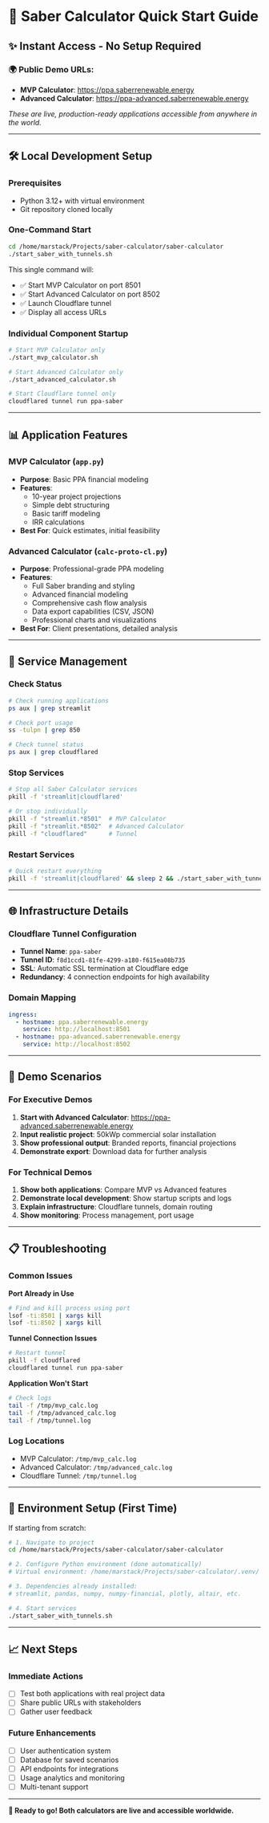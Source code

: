 # 🚀 Saber Calculator Quick Start Guide

## ✨ **Instant Access - No Setup Required**

### 🌍 **Public Demo URLs:**
- **MVP Calculator**: https://ppa.saberrenewable.energy
- **Advanced Calculator**: https://ppa-advanced.saberrenewable.energy

*These are live, production-ready applications accessible from anywhere in the world.*

---

## 🛠️ **Local Development Setup**

### Prerequisites
- Python 3.12+ with virtual environment
- Git repository cloned locally

### One-Command Start
```bash
cd /home/marstack/Projects/saber-calculator/saber-calculator
./start_saber_with_tunnels.sh
```

This single command will:
- ✅ Start MVP Calculator on port 8501
- ✅ Start Advanced Calculator on port 8502  
- ✅ Launch Cloudflare tunnel
- ✅ Display all access URLs

### Individual Component Startup
```bash
# Start MVP Calculator only
./start_mvp_calculator.sh

# Start Advanced Calculator only
./start_advanced_calculator.sh

# Start Cloudflare tunnel only
cloudflared tunnel run ppa-saber
```

---

## 📊 **Application Features**

### MVP Calculator (`app.py`)
- **Purpose**: Basic PPA financial modeling
- **Features**: 
  - 10-year project projections
  - Simple debt structuring
  - Basic tariff modeling
  - IRR calculations
- **Best For**: Quick estimates, initial feasibility

### Advanced Calculator (`calc-proto-cl.py`)
- **Purpose**: Professional-grade PPA modeling
- **Features**:
  - Full Saber branding and styling
  - Advanced financial modeling
  - Comprehensive cash flow analysis
  - Data export capabilities (CSV, JSON)
  - Professional charts and visualizations
- **Best For**: Client presentations, detailed analysis

---

## 🔧 **Service Management**

### Check Status
```bash
# Check running applications
ps aux | grep streamlit

# Check port usage
ss -tulpn | grep 850

# Check tunnel status
ps aux | grep cloudflared
```

### Stop Services
```bash
# Stop all Saber Calculator services
pkill -f 'streamlit|cloudflared'

# Or stop individually
pkill -f "streamlit.*8501"  # MVP Calculator
pkill -f "streamlit.*8502"  # Advanced Calculator
pkill -f "cloudflared"      # Tunnel
```

### Restart Services
```bash
# Quick restart everything
pkill -f 'streamlit|cloudflared' && sleep 2 && ./start_saber_with_tunnels.sh
```

---

## 🌐 **Infrastructure Details**

### Cloudflare Tunnel Configuration
- **Tunnel Name**: `ppa-saber`
- **Tunnel ID**: `f8d1ccd1-81fe-4299-a180-f615ea08b735`
- **SSL**: Automatic SSL termination at Cloudflare edge
- **Redundancy**: 4 connection endpoints for high availability

### Domain Mapping
```yaml
ingress:
  - hostname: ppa.saberrenewable.energy
    service: http://localhost:8501
  - hostname: ppa-advanced.saberrenewable.energy
    service: http://localhost:8502
```

---

## 🎯 **Demo Scenarios**

### For Executive Demos
1. **Start with Advanced Calculator**: https://ppa-advanced.saberrenewable.energy
2. **Input realistic project**: 50kWp commercial solar installation
3. **Show professional output**: Branded reports, financial projections
4. **Demonstrate export**: Download data for further analysis

### For Technical Demos
1. **Show both applications**: Compare MVP vs Advanced features
2. **Demonstrate local development**: Show startup scripts and logs
3. **Explain infrastructure**: Cloudflare tunnels, domain routing
4. **Show monitoring**: Process management, port usage

---

## 📋 **Troubleshooting**

### Common Issues

**Port Already in Use**
```bash
# Find and kill process using port
lsof -ti:8501 | xargs kill
lsof -ti:8502 | xargs kill
```

**Tunnel Connection Issues**
```bash
# Restart tunnel
pkill -f cloudflared
cloudflared tunnel run ppa-saber
```

**Application Won't Start**
```bash
# Check logs
tail -f /tmp/mvp_calc.log
tail -f /tmp/advanced_calc.log
tail -f /tmp/tunnel.log
```

### Log Locations
- MVP Calculator: `/tmp/mvp_calc.log`
- Advanced Calculator: `/tmp/advanced_calc.log`
- Cloudflare Tunnel: `/tmp/tunnel.log`

---

## 🔄 **Environment Setup (First Time)**

If starting from scratch:

```bash
# 1. Navigate to project
cd /home/marstack/Projects/saber-calculator/saber-calculator

# 2. Configure Python environment (done automatically)
# Virtual environment: /home/marstack/Projects/saber-calculator/.venv/

# 3. Dependencies already installed:
# streamlit, pandas, numpy, numpy-financial, plotly, altair, etc.

# 4. Start services
./start_saber_with_tunnels.sh
```

---

## 📈 **Next Steps**

### Immediate Actions
- [ ] Test both applications with real project data
- [ ] Share public URLs with stakeholders
- [ ] Gather user feedback

### Future Enhancements
- [ ] User authentication system
- [ ] Database for saved scenarios
- [ ] API endpoints for integrations
- [ ] Usage analytics and monitoring
- [ ] Multi-tenant support

---

**🎉 Ready to go! Both calculators are live and accessible worldwide.**